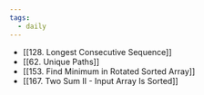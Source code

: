 ```yaml
---
tags:
  - daily
---
```

- [[128. Longest Consecutive Sequence]]
- [[62. Unique Paths]]
- [[153. Find Minimum in Rotated Sorted Array]]
- [[167. Two Sum II - Input Array Is Sorted]]